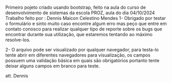 Primeiro pojeto criado usando bootstrap, feito na aula do curso de desenvolvimento de sistemas da escola PROZ, aula do dia 04/10/2024
Trabalho feito por : Dennis Maicon Celestino Mendes
1- Obrigado por testar o formulário e sinto muito caso encontre algum erro mas peço que entre em contato conosco para realizar qualquer tipo de reporte sobre os bugs que encontrar durante sua utilização, que estaremos tentando ao máximo resolve-los.

2- O arquivo pode ser visualizado por qualquer navegador, para testa-lo tente abrir em diferentes navegadores para visualização, os campos possuem uma validação básica em quais são obrigatórios portanto tente deixar alguns campos em branco para teste.

att. Dennis 
